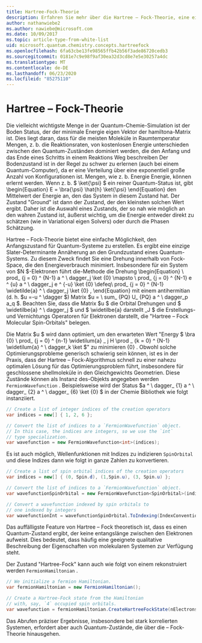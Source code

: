 ```yaml
---
title: Hartree-Fock-Theorie
description: Erfahren Sie mehr über die Hartree – Fock-Theorie, eine einfache Möglichkeit, den Anfangszustand für Quantum-Systeme zu erstellen.
author: nathanwiebe2
ms.author: nawiebe@microsoft.com
ms.date: 10/09/2017
ms.topic: article-type-from-white-list
uid: microsoft.quantum.chemistry.concepts.hartreefock
ms.openlocfilehash: 6fa63cbe13fe98565ffb42b56f3ade86720cedb3
ms.sourcegitcommit: 0181e7c9e98f9af30ea32d3cd8e7e5e30257a4dc
ms.translationtype: MT
ms.contentlocale: de-DE
ms.lasthandoff: 06/23/2020
ms.locfileid: "85275110"
---
```

# <a name="hartreefock-theory"></a>Hartree – Fock-Theorie

Die vielleicht wichtigste Menge in der Quantum-Chemie-Simulation ist der Boden Status, der der minimale Energie eigen Vektor der hamiltona-Matrix ist.
Dies liegt daran, dass für die meisten Moleküle in Raumtemperatur Mengen, z. b. die Reaktionsraten, von kostenlosen Energie unterschieden zwischen den Quantum-Zuständen dominiert werden, die den Anfang und das Ende eines Schritts in einem Reaktions Weg beschreiben
Der Bodenzustand ist in der Regel zu schwer zu erlernen (auch bei einem Quantum-Computer), da er eine Verteilung über eine exponentiell große Anzahl von Konfigurationen ist.
Mengen, wie z. b. Energie Energie, können erlernt werden.
Wenn z. b. $ \ket{\psi} $ ein reiner Quantum-Status ist, gibt \begin{Equation} E = \bra{\psi} \hat{h} \ket{\psi} \end{Equation} den Mittelwert der Energie an, den das System in diesem Zustand hat.
Der Zustand "Ground" ist dann der Zustand, der den kleinsten solchen Wert ergibt. Daher ist die Auswahl eines Zustands, der so nah wie möglich an den wahren Zustand ist, äußerst wichtig, um die Energie entweder direkt zu schätzen (wie in Variational eigen Solvers) oder durch die Phasen Schätzung.

Hartree – Fock-Theorie bietet eine einfache Möglichkeit, den Anfangszustand für Quantum-Systeme zu erstellen. Es ergibt eine einzige Slater-Determinante Annäherung an den Grundzustand eines Quantum-Systems. Zu diesem Zweck findet Sie eine Drehung innerhalb von Fock-Space, die den Energieverbrauch minimiert. Insbesondere für ein System von $N $-Elektronen führt die-Methode die Drehung \begin{Equation} \ prod_ {j = 0} ^ {N-1} a ^ \ dagger_j \ket {0} \mapsto \ prod_ {j = 0} ^ {N-1} e ^ {u} a ^ \ dagger_j e ^ {-u} \ket {0} \defeq\ prod_ {j = 0} ^ {N-1} \widetilde{a} ^ \ dagger_j \ket {0} , \end{Equation} mit einem antihermitian (d. h. $u =-u ^ \dagger $) Matrix $u = \ sum_ {PQ} U_ {PQ} a ^ \ dagger_p a_q $. Beachten Sie, dass die Matrix $u $ die Orbital Drehungen und $ \widetilbe{a} ^ \ dagger_j $ und $ \widetilbe{a} darstellt _J $ die Erstellungs-und Vernichtungs Operatoren für Elektronen darstellt, die "Hartree – Fock Molecular Spin-Orbitals" belegen.


Die Matrix $u $ wird dann optimiert, um den erwarteten Wert "Energy $ \bra {0} \ prod_ {j = 0} ^ {n-1} \widetilum{a} \_ j H \prod \_ {k = 0} ^ {N-1} \widetilum{a} ^ \ dagger_k \ket $" zu minimieren {0} . Obwohl solche Optimierungsprobleme generisch schwierig sein können, ist es in der Praxis, dass der Hartree – Fock-Algorithmus schnell zu einer nahezu optimalen Lösung für das Optimierungsproblem führt, insbesondere für geschlossene shellmoleküle in den Gleichgewichts Geometrien. Diese Zustände können als Instanz des-Objekts angegeben werden `FermionWavefunction` . Beispielsweise wird der Status $a ^ \ dagger_ {1} a ^ \ dagger_ {2} a ^ \ dagger_ {6} \ket {0} $ in der Chemie Bibliothek wie folgt instanziiert.
```csharp
// Create a list of integer indices of the creation operators
var indices = new[] { 1, 2, 6 };

// Convert the list of indices to a `FermionWavefunction` object.
// In this case, the indices are integers, so we use the `int`
// type specialization.
var wavefunction = new FermionWavefunction<int>(indices);
```
Es ist auch möglich, Wellenfunktionen mit Indizes zu indizieren `SpinOrbital` und diese Indizes dann wie folgt in ganze Zahlen zu konvertieren.
```csharp
// Create a list of spin orbital indices of the creation operators
var indices = new[] { (0, Spin.d), (1,Spin.u), (3, Spin.u) };

// Convert the list of indices to a `FermionWavefunction` object.
var wavefunctionSpinOrbital = new FermionWavefunction<SpinOrbital>(indices.ToSpinOrbitals());

// Convert a wavefunction indexed by spin orbitals to
// one indexed by integers
var wavefunctionInt = wavefunctionSpinOrbital.ToIndexing(IndexConvention.UpDown);
```

Das auffälligste Feature von Hartree – Fock theoretisch ist, dass es einen Quantum-Zustand ergibt, der keine entangslänge zwischen den Elektronen aufweist.
Dies bedeutet, dass häufig eine geeignete qualitative Beschreibung der Eigenschaften von molekularen Systemen zur Verfügung steht. 

Der Zustand "Hartree-Fock" kann auch wie folgt von einem rekonstruiert werden `FermionHamiltonian` .
```csharp
// We initialize a fermion Hamiltonian.
var fermionHamiltonian = new FermionHamiltonian();

// Create a Hartree-Fock state from the Hamiltonian 
// with, say, `4` occupied spin orbitals.
var wavefunction = fermionHamiltonian.CreateHartreeFockState(nElectrons: 4);
```

Das Abrufen präziser Ergebnisse, insbesondere bei stark korrelierten Systemen, erfordert aber auch Quantum-Zustände, die über die – Fock-Theorie hinausgehen.
